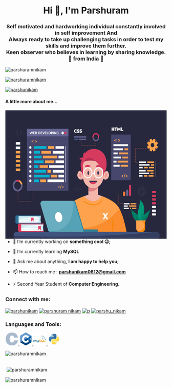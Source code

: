 <h1 align="center">Hi 👋, I'm Parshuram</h1>
<h3 align="center">Self motivated and hardworking individual constantly involved in self improvement And<br />Always ready to take up challenging tasks in order to test my skills and improve them further.<br/>Keen observer who believes in learning by sharing knowledge. <br /> 🚀 from India  🚀</h3>

<p align="left"> <img src="https://komarev.com/ghpvc/?username=parshuramnikam&label=Profile%20views&color=0e75b6&style=flat" alt="parshuramnikam" /> </p>

<p align="left"> <a href="https://github.com/ryo-ma/github-profile-trophy"><img src="https://github-profile-trophy.vercel.app/?username=parshuramnikam" alt="parshuramnikam" /></a> </p>

<p align="left"> <a href="https://twitter.com/parshunikam" target="blank"><img src="https://img.shields.io/twitter/follow/parshunikam?logo=twitter&style=for-the-badge" alt="parshunikam" /></a> </p>

<h4>A little more about me... </h4>

<img align="right" width="600" height="400" src= readmepic.jpg >

- 🔭 I’m currently working on **something cool 😉;**

- 🌱 I’m currently learning **MySQL**

- 💬 Ask me about anything, **I am happy to help you;**

- 📫 How to reach me : **parshunikam0612@gmail.com**

-  ⚡ Second Year Student of **Computer Engineering**.


<h3 align="left">Connect with me:</h3>
<p align="left">
<a href="https://twitter.com/parshunikam" target="blank"><img align="center" src="https://cdn.jsdelivr.net/npm/simple-icons@3.0.1/icons/twitter.svg" alt="parshunikam" height="30" width="40" /></a>
<a href="https://linkedin.com/in/parshuram nikam" target="blank"><img align="center" src="https://cdn.jsdelivr.net/npm/simple-icons@3.0.1/icons/linkedin.svg" alt="parshuram nikam" height="30" width="40" /></a>
<a href="https://fb.com/p" target="blank"><img align="center" src="https://cdn.jsdelivr.net/npm/simple-icons@3.0.1/icons/facebook.svg" alt="p" height="30" width="40" /></a>
<a href="https://instagram.com/parshu_nikam" target="blank"><img align="center" src="https://cdn.jsdelivr.net/npm/simple-icons@3.0.1/icons/instagram.svg" alt="parshu_nikam" height="30" width="40" /></a>
</p>

<h3 align="left">Languages and Tools:</h3>
<p align="left"> <a href="https://www.cprogramming.com/" target="_blank"> <img src="https://raw.githubusercontent.com/devicons/devicon/master/icons/c/c-original.svg" alt="c" width="40" height="40"/> </a> <a href="https://www.w3schools.com/cpp/" target="_blank"> <img src="https://raw.githubusercontent.com/devicons/devicon/master/icons/cplusplus/cplusplus-original.svg" alt="cplusplus" width="40" height="40"/> </a> <a href="https://www.mysql.com/" target="_blank"> <img src="https://raw.githubusercontent.com/devicons/devicon/master/icons/mysql/mysql-original-wordmark.svg" alt="mysql" width="40" height="40"/> </a> <a href="https://www.python.org" target="_blank"> <img src="https://raw.githubusercontent.com/devicons/devicon/master/icons/python/python-original.svg" alt="python" width="40" height="40"/> </a> </p>

<p><img align="left" src="https://github-readme-stats.vercel.app/api/top-langs?username=parshuramnikam&show_icons=true&locale=en&layout=compact" alt="parshuramnikam" /></p>
<br></br>
<p>&nbsp;<img align="center" src="https://github-readme-stats.vercel.app/api?username=parshuramnikam&show_icons=true&locale=en" alt="parshuramnikam" /></p>

<p><img align="center" src="https://github-readme-streak-stats.herokuapp.com/?user=parshuramnikam&" alt="parshuramnikam" /></p>
